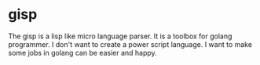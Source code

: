 gisp
====

The gisp is a lisp like micro language parser. It is a toolbox for golang
programmer. I don't want to create a power script language. I want to make some
jobs in golang can be easier and happy.
